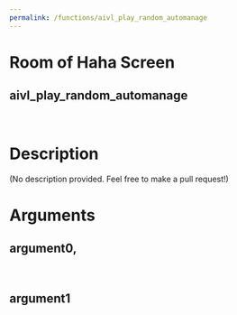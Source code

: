 ```yaml
---
permalink: /functions/aivl_play_random_automanage
---
```

# Room of Haha Screen  
## aivl_play_random_automanage  
&nbsp;  
# Description  
(No description provided. Feel free to make a pull request!) 
&nbsp;  
# Arguments
## argument0, 

&nbsp;  
## argument1

&nbsp;  


